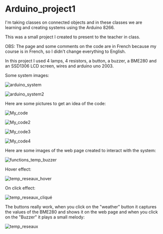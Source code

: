 # Arduino_project1

I'm taking classes on connected objects and in these classes we are learning and creating systems using the Arduino 8266. 

This was a small project I created to present to the teacher in class.

OBS: The page and some comments on the code are in French because my course is in French, so I didn't change everything to English.

In this project I used 4 lamps, 4 resistors, a button, a buzzer, a BME280 and an SSD1306 LCD screen, wires and arduino uno 2003.

Some system images:

![arduino_system](https://user-images.githubusercontent.com/90284053/191118529-d715060b-6e39-4350-8474-6872474f1e3c.jpeg)

![arduino_system2](https://user-images.githubusercontent.com/90284053/191118707-19344613-e402-430e-af87-8c2612f1b5d5.jpeg)

Here are some pictures to get an idea of the code:

![My_code](https://user-images.githubusercontent.com/90284053/191117553-2287d0f1-eea1-41f6-bb57-8501beb26dbb.jpg)

![My_code2](https://user-images.githubusercontent.com/90284053/191117570-f75509f0-221a-4183-899f-1242071a5ad5.jpg)

![My_code3](https://user-images.githubusercontent.com/90284053/191117594-d9646465-06aa-4822-8d2f-bacbef8154e5.jpg)

![My_code4](https://user-images.githubusercontent.com/90284053/191117611-13028f89-0bf9-41f4-958b-cff54fea0174.jpg)

Here are some images of the web page created to interact with the system:

![functions_temp_buzzer](https://user-images.githubusercontent.com/90284053/191117643-d88a6722-467b-4307-b115-fca1f1c1ea97.jpg)

Hover effect:

![temp_reseaux_hover](https://user-images.githubusercontent.com/90284053/191117669-58c6356a-48d6-4d18-8ac7-a5a0424a07fa.jpg)

On click effect:

![temp_reseaux_cliqué](https://user-images.githubusercontent.com/90284053/191117679-0bd43a71-1198-4e39-b3d4-dda6306116fd.jpg)

The buttons really work, when you click on the "weather" button it captures the values ​​of the BME280 and shows it on the web page and when you click on the "Buzzer" it plays a small melody:

![temp_reseaux](https://user-images.githubusercontent.com/90284053/191117698-9a7fd7a5-fb29-4a5c-aa0e-4d41b3785057.jpg)

